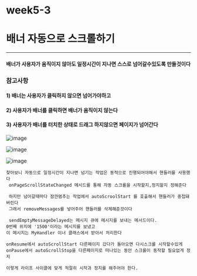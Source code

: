 # week5-3


# 배너 자동으로 스크롤하기
------------------------------------------------


#### 배너가 사용자가 움직이지 않아도 일정시간이 지나면 스스로 넘어갈수있도록 만들것이다


### 참고사항

#### 1) 배너는 사용자가 클릭하지 않으면 넘어가야하고 
#### 2) 사용자가 배너를 클릭하면 배너가 움직이지 않는다
#### 3) 사용자가 배너를 터치한 상태로 드래그 하지않으면 페이지가 넘어간다


![image](https://user-images.githubusercontent.com/97229292/163365448-daccc9f5-eabc-46cb-a1cd-92eed9dc5e15.png)

![image](https://user-images.githubusercontent.com/97229292/163365561-3804c800-d5cd-4a94-a01b-241c21a7e14e.png)

![image](https://user-images.githubusercontent.com/97229292/163365624-5895196c-cec1-4051-ac65-547bbe8ec237.png)


```
찾아보니 자동으로 일정시간이 지나면 넘기는 작업은 동적으로 진행되어야해서 핸들러를 사용했다
 onPageScrollStateChanged 메시드를 통해 자동 스크롤을 시작할지,정지할지 정해준다
 
 하지만 넘어갈때마다 잠깐멈추는 작업에서 autoScroolStart 를 호출해서 핸들러가 중첩돼버린다
 그래서 removeMessages를 넣어주어 핸들러를 삭제해준것이다
 
 sendEmptyMessageDelayed는 메시지 큐에 메시지를 보내는 메서드이다.
0번째 위치에 '1500'이라는 메시지를 보냈고
이 메시지는 MyHandler 이너 클래스에서 받아서 처리한다

onResume에서 autoScrollStart 다른페이지 갔다가 돌아오면 다시스크롤 시작할수있게
onPause에서 autoScrollStop을 다른페이지로 떠나있는 동안 스크롤이 동작할 필요없게 정지

이렇게 라이프 사이클에 맞게 적절히 시작과 정지를 해주어야 한다.
```
